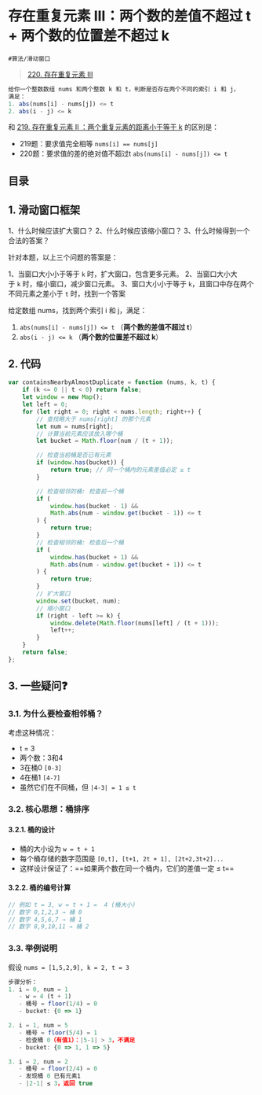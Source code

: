
# 存在重复元素 III：两个数的差值不超过 t + 两个数的位置差不超过 k

`#算法/滑动窗口` 

> [220. 存在重复元素 III](https://leetcode.cn/problems/contains-duplicate-iii/)


```javascript
给你一个整数数组 nums 和两个整数 k 和 t，判断是否存在两个不同的索引 i 和 j，
满足：
1. abs(nums[i] - nums[j]) <= t
2. abs(i - j) <= k
```

和 [219. 存在重复元素 II ：两个重复元素的距离小于等于 k](/post/f4JEgoq2.html) 的区别是：
- 219题：要求值完全相等 `nums[i] == nums[j]`
- 220题：要求值的差的绝对值不超过t `abs(nums[i] - nums[j]) <= t`


## 目录
<!-- toc -->
 ## 1. 滑动窗口框架 

1、什么时候应该扩大窗口？
2、什么时候应该缩小窗口？
3、什么时候得到一个合法的答案？

针对本题，以上三个问题的答案是：

1、当窗口大小小于等于 `k` 时，扩大窗口，包含更多元素。
2、当窗口大小大于 `k` 时，缩小窗口，减少窗口元素。
3、窗口大小小于等于 `k`，且窗口中存在两个不同元素之差小于 `t` 时，找到一个答案


给定数组 nums，找到两个索引 i 和 j，满足：
1. `abs(nums[i] - nums[j]) <= t` （**两个数的差值不超过 t**）
2. `abs(i - j) <= k` （**两个数的位置差不超过 k**）

## 2. 代码

```javascript
var containsNearbyAlmostDuplicate = function (nums, k, t) {
    if (k <= 0 || t < 0) return false;
    let window = new Map();
    let left = 0;
    for (let right = 0; right < nums.length; right++) {
        // 查找略大于 nums[right] 的那个元素
        let num = nums[right];
        // 计算当前元素应该放入哪个桶
        let bucket = Math.floor(num / (t + 1));

        // 检查当前桶是否已有元素
        if (window.has(bucket)) {
            return true; // 同一个桶内的元素差值必定 ≤ t
        }

        // 检查相邻的桶: 检查前一个桶
        if (
            window.has(bucket - 1) &&
            Math.abs(num - window.get(bucket - 1)) <= t
        ) {
            return true;
        }
        // 检查相邻的桶: 检查后一个桶
        if (
            window.has(bucket + 1) &&
            Math.abs(num - window.get(bucket + 1)) <= t
        ) {
            return true;
        }
        // 扩大窗口
        window.set(bucket, num);
        // 缩小窗口
        if (right - left >= k) {
            window.delete(Math.floor(nums[left] / (t + 1)));
            left++;
        }
    }
    return false;
};

```

## 3. 一些疑问❓

### 3.1. 为什么要检查相邻桶？

考虑这种情况：

- t = 3
- 两个数：3和4
- 3在桶0 `[0-3]`
- 4在桶1 `[4-7]`
- 虽然它们在不同桶，但 `|4-3| = 1 ≤ t`

### 3.2. 核心思想：桶排序

#### 3.2.1. **桶的设计**

   - 桶的大小设为 `w = t + 1`
   - 每个桶存储的数字范围是 `[0,t], [t+1, 2t + 1], [2t+2,3t+2]...`
   - 这样设计保证了：==如果两个数在同一个桶内，它们的差值一定 ≤ t==

#### 3.2.2. **桶的编号计算**

   ```javascript
   // 例如 t = 3, w = t + 1 =  4 (桶大小)
   // 数字 0,1,2,3 → 桶 0
   // 数字 4,5,6,7 → 桶 1
   // 数字 8,9,10,11 → 桶 2
   ```

### 3.3. 举例说明

假设 `nums = [1,5,2,9], k = 2, t = 3`

```javascript
步骤分析：
1. i = 0, num = 1
   - w = 4 (t + 1)
   - 桶号 = floor(1/4) = 0
   - bucket: {0 => 1}

2. i = 1, num = 5
   - 桶号 = floor(5/4) = 1
   - 检查桶 0（有值1）：|5-1| > 3，不满足
   - bucket: {0 => 1, 1 => 5}

3. i = 2, num = 2
   - 桶号 = floor(2/4) = 0
   - 发现桶 0 已有元素1
   - |2-1| ≤ 3，返回 true
```





